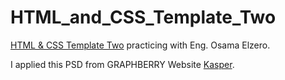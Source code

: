 # HTML_and_CSS_Template_Two

[HTML & CSS Template Two](https://www.youtube.com/watch?v=heuDmrEAgUA&t=977s&pp=ygUXaHRtbCAmIGNzcyB0ZW1wbGF0ZSB0d28%3D) practicing with Eng. Osama Elzero.

I applied this PSD from GRAPHBERRY Website [Kasper](https://www.graphberry.com/item/kasper-one-page-psd-template).

